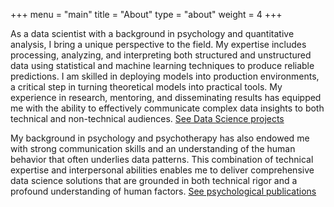 +++
menu = "main"
title = "About"
type = "about"
weight = 4
+++

As a data scientist with a background in psychology and quantitative analysis, I bring a unique perspective to the field. My expertise includes processing, analyzing, and interpreting both structured and unstructured data using statistical and machine learning techniques to produce reliable predictions. I am skilled in deploying models into production environments, a critical step in turning theoretical models into practical tools. My experience in research, mentoring, and disseminating results has equipped me with the ability to effectively communicate complex data insights to both technical and non-technical audiences.
[See Data Science projects](../data/)

My background in psychology and psychotherapy has also endowed me with strong communication skills and an understanding of the human behavior that often underlies data patterns. This combination of technical expertise and interpersonal abilities enables me to deliver comprehensive data science solutions that are grounded in both technical rigor and a profound understanding of human factors.
[See psychological publications](../psychology/)




